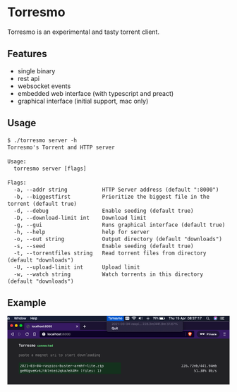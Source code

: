 # Torresmo

<!--[![GoDoc](https://godoc.org/github.com/mvrilo/protog?status.svg)](https://godoc.org/github.com/mvrilo/protog) 
[![Go Report Card](https://goreportcard.com/badge/github.com/mvrilo/protog)](https://goreportcard.com/report/github.com/mvrilo/protog) -->

Torresmo is an experimental and tasty torrent client.

## Features

- single binary
- rest api
- websocket events
- embedded web interface (with typescript and preact)
- graphical interface (initial support, mac only)

## Usage

```
$ ./torresmo server -h
Torresmo's Torrent and HTTP server

Usage:
  torresmo server [flags]

Flags:
  -a, --addr string           HTTP Server address (default ":8000")
  -b, --biggestfirst          Prioritize the biggest file in the torrent (default true)
  -d, --debug                 Enable seeding (default true)
  -D, --download-limit int    Download limit
  -g, --gui                   Runs graphical interface (default true)
  -h, --help                  help for server
  -o, --out string            Output directory (default "downloads")
  -s, --seed                  Enable seeding (default true)
  -t, --torrentfiles string   Read torrent files from directory (default "downloads")
  -U, --upload-limit int      Upload limit
  -w, --watch string          Watch torrents in this directory (default "downloads")
```

## Example

![Example](demo.png)
